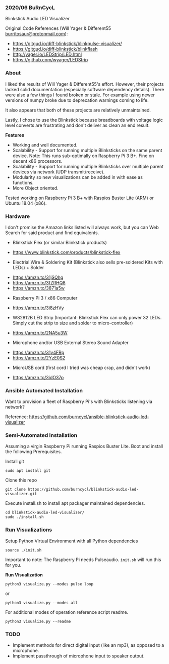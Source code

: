 ### 2020/06 BuRnCycL

Blinkstick Audio LED Visualizer

Original Code References (Will Yager & Different55 <burritosaur@protonmail.com>):
 - https://gitgud.io/diff-blinkstick/blinkpulse-visualizer/
 - https://gitgud.io/diff-blinkstick/blinkflash
 - http://yager.io/LEDStrip/LED.html
 - https://github.com/wyager/LEDStrip

### About

I liked the results of Will Yager & Different55's effort. However, their projects lacked solid documentation (especially software dependency details). 
There were also a few things I found broken or stale. For example using newer versions of numpy broke due to deprecation warnings coming to life.

It also appears that both of these projects are relatively unmaintained.

Lastly, I chose to use the Blinkstick because breadboards with voltage logic level converts are frustrating and don't deliver as clean an end result.  

**Features**
* Working and well documented.
* Scalability - Support for running multiple Blinksticks on the same parent device. Note: This runs sub-optimally on Raspberry Pi 3 B+. Fine on decent x86 processors.
* Scalability - Support for running multiple Blinksticks over multiple parent devices via network (UDP transmit/receive).
* Modularity so new visualizations can be added in with ease as functions.
* More Object oriented.

Tested working on Raspberry Pi 3 B+ with Raspios Buster Lite (ARM) or Ubuntu 18.04 (x86).

### Hardware

I don't promise the Amazon links listed will always work, but you can Web Search for said product and find equivalents. 

* Blinkstick Flex (or similar Blinkstick products) 
 - https://www.blinkstick.com/products/blinkstick-flex
* Electrial Wire & Soldering Kit (Blinkstick also sells pre-soldered Kits with LEDs) + Solder
 - https://amzn.to/31jSQhg
 - https://amzn.to/3fZRHQ8
 - https://amzn.to/3871a5w
* Raspberry Pi 3 / x86 Computer
 - https://amzn.to/3i8zHVy 
* WS2812B LED Strip (Important: Blinkstick Flex can only power 32 LEDs. Simply cut the strip to size and solder to micro-controller)
 - https://amzn.to/2NA5u3W
* Microphone and/or USB External Stereo Sound Adapter 
 - https://amzn.to/31y4FRp
 - https://amzn.to/2YzE0S2
* MicroUSB cord (first cord I tried was cheap crap, and didn't work)
 - https://amzn.to/3idO37p

### Ansible Automated Installation

Want to provision a fleet of Raspberry Pi's with Blinksticks listening via network?

Reference: https://github.com/burncycl/ansible-blinkstick-audio-led-visualizer

### Semi-Automated Installation

Assuming a virgin Raspberry Pi running Raspios Buster Lite. Boot and install the following Prerequisites.

Install git
```
sudo apt install git 
```

Clone this repo
```
git clone https://github.com/burncycl/blinkstick-audio-led-visualizer.git
```

Execute install.sh to install apt packager maintained dependencies.
```
cd blinkstick-audio-led-visualizer/
sudo ./install.sh
```

### Run Visualizations

Setup Python Virtual Environment with all Python dependencies
```
source ./init.sh
```
Important to note: The Raspberry Pi needs Pulseaudio. `init.sh` will run this for you.

**Run Visualization**
```
python3 visualize.py --modes pulse loop
```

or
```
python3 visualize.py --modes all
```

For additional modes of operation reference script readme.
```
python3 visualize.py --readme
```

### TODO

- Implement methods for direct digital input (like an mp3), as opposed to a microphone.
- Implement passthrough of microphone input to speaker output.

